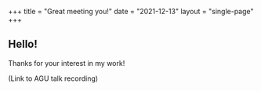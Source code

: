 +++
title = "Great meeting you!"
date  = "2021-12-13"
layout = "single-page"
+++

## Hello!

Thanks for your interest in my work!

(Link to AGU talk recording)
